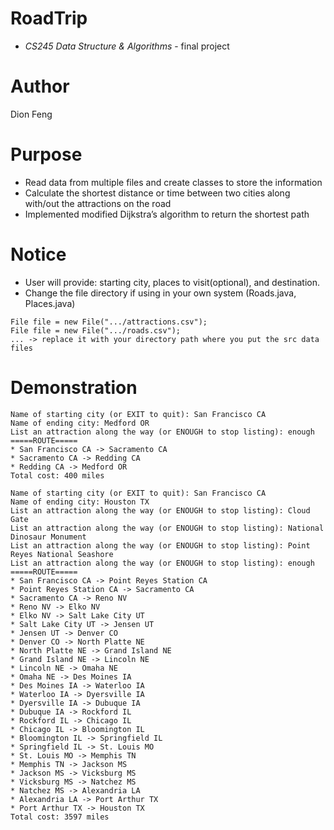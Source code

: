 # RoadTrip 
  - *CS245 Data Structure & Algorithms* - final project
# Author
  Dion Feng
# Purpose 
 - Read data from multiple files and create classes to store the information
 - Calculate the shortest distance or time between two cities along with/out the attractions on the road
 - Implemented modified Dijkstra’s algorithm to return the shortest path
# Notice
  - User will provide: starting city, places to visit(optional), and destination.
  - Change the file directory if using in your own system (Roads.java, Places.java)
  ```
  File file = new File(".../attractions.csv");
  File file = new File(".../roads.csv");
  ... -> replace it with your directory path where you put the src data files
  ```
# Demonstration
  ```
  Name of starting city (or EXIT to quit): San Francisco CA
  Name of ending city: Medford OR
  List an attraction along the way (or ENOUGH to stop listing): enough
  =====ROUTE=====
  * San Francisco CA -> Sacramento CA
  * Sacramento CA -> Redding CA
  * Redding CA -> Medford OR
  Total cost: 400 miles
  ```
  
  ```
  Name of starting city (or EXIT to quit): San Francisco CA
Name of ending city: Houston TX
List an attraction along the way (or ENOUGH to stop listing): Cloud Gate
List an attraction along the way (or ENOUGH to stop listing): National Dinosaur Monument
List an attraction along the way (or ENOUGH to stop listing): Point Reyes National Seashore
List an attraction along the way (or ENOUGH to stop listing): enough
=====ROUTE=====
* San Francisco CA -> Point Reyes Station CA
* Point Reyes Station CA -> Sacramento CA
* Sacramento CA -> Reno NV
* Reno NV -> Elko NV
* Elko NV -> Salt Lake City UT
* Salt Lake City UT -> Jensen UT
* Jensen UT -> Denver CO
* Denver CO -> North Platte NE
* North Platte NE -> Grand Island NE
* Grand Island NE -> Lincoln NE
* Lincoln NE -> Omaha NE
* Omaha NE -> Des Moines IA
* Des Moines IA -> Waterloo IA
* Waterloo IA -> Dyersville IA
* Dyersville IA -> Dubuque IA
* Dubuque IA -> Rockford IL
* Rockford IL -> Chicago IL
* Chicago IL -> Bloomington IL
* Bloomington IL -> Springfield IL
* Springfield IL -> St. Louis MO
* St. Louis MO -> Memphis TN
* Memphis TN -> Jackson MS
* Jackson MS -> Vicksburg MS
* Vicksburg MS -> Natchez MS
* Natchez MS -> Alexandria LA
* Alexandria LA -> Port Arthur TX
* Port Arthur TX -> Houston TX
Total cost: 3597 miles
  ```
